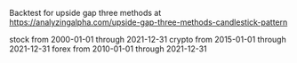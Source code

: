 Backtest for upside gap three methods at https://analyzingalpha.com/upside-gap-three-methods-candlestick-pattern

stock from 2000-01-01 through 2021-12-31
crypto from 2015-01-01 through 2021-12-31
forex from 2010-01-01 through 2021-12-31